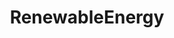---
title: RenewableEnergy
crosslinks:
- autotldr
- energy
- youtubefactsbot
- aftertheflood
- youtubot
- worldnews
- Scams
- anti_gif_bot
- Scotland
- raspberry_pi
- Futurology
- solar
- Montana
- ClimateAdaptation
- USUnited
- PublicUtilities
- EnergyStorage
- UnexpectedOuija
- wind
- DeepGreenResistance
---